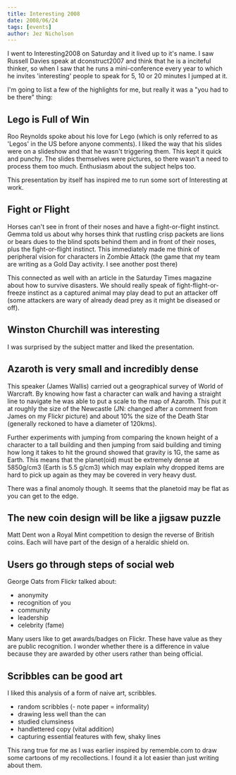 ```yaml
---
title: Interesting 2008
date: 2008/06/24
tags: [events]
author: Jez Nicholson
---
```

I went to Interesting2008 on Saturday and it lived up to it's name. I saw Russell Davies speak at dconstruct2007 and think that he is a inciteful thinker, so when I saw that he runs a mini-conference every year to which he invites 'interesting' people to speak for 5, 10 or 20 minutes I jumped at it.

I'm going to list a few of the highlights for me, but really it was a "you had to be there" thing:

## Lego is Full of Win
Roo Reynolds spoke about his love for Lego (which is only referred to as 'Legos' in the US before anyone comments). I liked the way that his slides were on a slideshow and that he wasn't triggering them. This kept it quick and punchy. The slides themselves were pictures, so there wasn't a need to process them too much. Enthusiasm about the subject helps too.

This presentation by itself has inspired me to run some sort of Interesting at work.

## Fight or Flight
Horses can't see in front of their noses and have a fight-or-flight instinct. Gemma told us about why horses think that rustling crisp packets are lions or bears dues to the blind spots behind them and in front of their noses, plus the fight-or-flight instinct. This immediately made me think of peripheral vision for characters in Zombie Attack (the game that my team are writing as a Gold Day activity. I see another post there)

This connected as well with an article in the Saturday Times magazine about how to survive disasters. We should really speak of fight-flight-or-freeze instinct as a captured animal may play dead to put an attacker off (some attackers are wary of already dead prey as it might be diseased or off).

## Winston Churchill was interesting
I was surprised by the subject matter and liked the presentation.

## Azaroth is very small and incredibly dense
This speaker (James Wallis) carried out a geographical survey of World of Warcraft. By knowing how fast a character can walk and having a straight line to navigate he was able to put a scale to the map of Azaroth. This put it at roughly the size of the Newcastle (JN: changed after a comment from James on my Flickr picture) and about 10% the size of the Death Star (generally reckoned to have a diameter of 120kms).

Further experiments with jumping from comparing the known height of a character to a tall building and then jumping from said building and timing how long it takes to hit the ground showed that gravity is 1G, the same as Earth. This means that the planet(oid) must be extremely dense at 5850g/cm3 (Earth is 5.5 g/cm3) which may explain why dropped items are hard to pick up again as they may be covered in very heavy dust.

There was a final anomoly though. It seems that the planetoid may be flat as you can get to the edge.

## The new coin design will be like a jigsaw puzzle
Matt Dent won a Royal Mint competition to design the reverse of British coins. Each will have part of the design of a heraldic shield on.

## Users go through steps of social web
George Oats from Flickr talked about:

* anonymity
* recognition of you
* community
* leadership
* celebrity (fame)

Many users like to get awards/badges on Flickr. These have value as they are public recognition. I wonder whether there is a difference in value because they are awarded by other users rather than being official.

## Scribbles can be good art
I liked this analysis of a form of naive art, scribbles.

* random scribbles (- note paper = informality)
* drawing less well than the can
* studied clumsiness
* handlettered copy (vital addition)
* capturing essential features with few, shaky lines

This rang true for me as I was earlier inspired by rememble.com to draw some cartoons of my recollections. I found it a lot easier than just writing about them.
